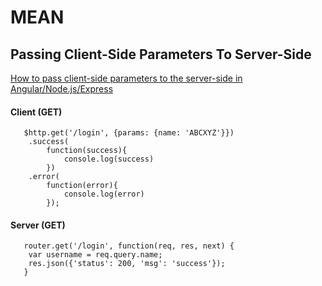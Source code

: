 # MEAN

## Passing Client-Side Parameters To Server-Side
[How to pass client-side parameters to the server-side in Angular/Node.js/Express](https://stackoverflow.com/questions/33108326/how-to-pass-client-side-parameters-to-the-server-side-in-angular-node-js-express)

#### Client (GET)
```
   $http.get('/login', {params: {name: 'ABCXYZ'}})
    .success(
        function(success){
            console.log(success)
        })
    .error(
        function(error){
            console.log(error)
        });
```

#### Server (GET)
```
   router.get('/login', function(req, res, next) {
    var username = req.query.name;
    res.json({'status': 200, 'msg': 'success'});
   }
```